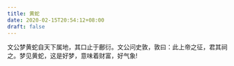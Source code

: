 ```yaml
---
title: 黄蛇
date: 2020-02-15T20:54:12+08:00
draft: false
---
```


文公梦黄蛇自天下属地，其口止于鄜衍。文公问史敦，敦曰：此上帝之征，君其祠之。梦见黄蛇，这是好梦，意味着财富，好气象!